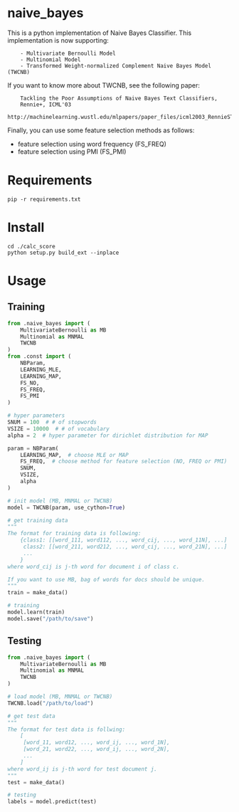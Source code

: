 # naive_bayes
This is a python implementation of Naive Bayes Classifier.
This implementation is now supporting:
```
	- Multivariate Bernoulli Model
	- Multinomial Model
	- Transformed Weight-normalized Complement Naive Bayes Model (TWCNB)
```

If you want to know more about TWCNB, see the following paper:
```
	Tackling the Poor Assumptions of Naive Bayes Text Classifiers,
	Rennie+, ICML'03
	http://machinelearning.wustl.edu/mlpapers/paper_files/icml2003_RennieSTK03.pdf
```

Finally, you can use some feature selection methods as follows:

* feature selection using word frequency (FS_FREQ)
* feature selection using PMI (FS_PMI)

# Requirements

```
pip -r requirements.txt
```

# Install

```
cd ./calc_score
python setup.py build_ext --inplace 
```

# Usage
## Training
```python
from .naive_bayes import (
	MultivariateBernoulli as MB
	Multinomial as MNMAL
	TWCNB
)
from .const import (
	NBParam,
	LEARNING_MLE,
	LEARNING_MAP,
	FS_NO,
	FS_FREQ,
	FS_PMI
)

# hyper parameters
SNUM = 100  # # of stopwords
VSIZE = 10000  # # of vocabulary
alpha = 2  # hyper parameter for dirichlet distribution for MAP

param = NBParam(
	LEARNING_MAP,  # choose MLE or MAP
	FS_FREQ,  # choose method for feature selection (NO, FREQ or PMI)
	SNUM,
	VSIZE,
	alpha
)

# init model (MB, MNMAL or TWCNB)
model = TWCNB(param, use_cython=True)

# get training data
"""
The format for training data is following:
	{class1: [[word_111, word112, ..., word_cij, ..., word_11N], ...]
	 class2: [[word_211, word212, ..., word_cij, ..., word_21N], ...]
	 ...
	}
where word_cij is j-th word for document i of class c.

If you want to use MB, bag of words for docs should be unique.
"""
train = make_data()

# training
model.learn(train)
model.save("/path/to/save")

```

## Testing
```python
from .naive_bayes import (
	MultivariateBernoulli as MB
	Multinomial as MNMAL
	TWCNB
)

# load model (MB, MNMAL or TWCNB)
TWCNB.load("/path/to/load")

# get test data
"""
The format for test data is follwing:
	[
	 [word_11, word12, ..., word_ij, ..., word_1N],
	 [word_21, word22, ..., word_ij, ..., word_2N],
	 ...
	]
where word_ij is j-th word for test document j.
"""
test = make_data()

# testing
labels = model.predict(test)
```
